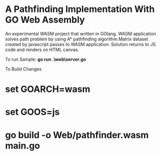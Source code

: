 # A Pathfinding Implementation With GO Web Assembly
An experimental WASM project that written in GOlang. WASM application solves path problem by using A* pathfinding algorithm.Matrix dataset created by javascript passes to WASM application. Solution returns to JS code and renders on HTML canvas.

To run Sample:
<b>go run .\web\server.go</b>

To Build Changes
# set GOARCH=wasm
# set GOOS=js
# go build -o Web/pathfinder.wasm main.go

